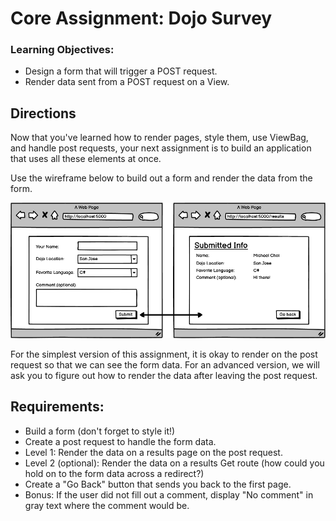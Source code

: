 # Core Assignment: Dojo Survey

### Learning Objectives:

- Design a form that will trigger a POST request.
- Render data sent from a POST request on a View.

## Directions
Now that you've learned how to render pages, style them, use ViewBag, and handle post requests, your next assignment is to build an application that uses all these elements at once.

Use the wireframe below to build out a form and render the data from the form.

![Image](model.png)

For the simplest version of this assignment, it is okay to render on the post request so that we can see the form data. For an advanced version, we will ask you to figure out how to render the data after leaving the post request.

## Requirements:
- Build a form (don't forget to style it!)
- Create a post request to handle the form data.
- Level 1: Render the data on a results page on the post request.
- Level 2 (optional): Render the data on a results Get route (how could you hold on to the form data across a redirect?)
- Create a "Go Back" button that sends you back to the first page.
- Bonus: If the user did not fill out a comment, display "No comment" in gray text where the comment would be.